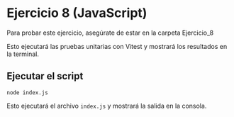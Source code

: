 # Ejercicio 8 (JavaScript)

Para probar este ejercicio, asegúrate de estar en la carpeta Ejercicio_8


Esto ejecutará las pruebas unitarias con Vitest y mostrará los resultados en la terminal.

## Ejecutar el script

```node index.js ```

Esto ejecutará el archivo `index.js` y mostrará la salida en la consola.